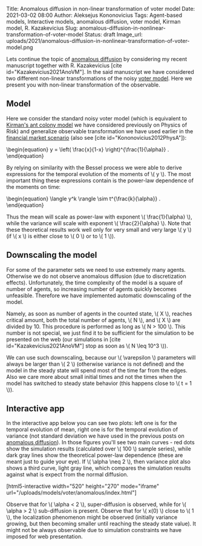 Title: Anomalous diffusion in non-linear transformation of voter model
Date: 2021-03-02 08:00
Author: Aleksejus Kononovicius
Tags: Agent-based models, Interactive models, anomalous diffusion, voter model, Kirman model, R. Kazakevicius
Slug: anomalous-diffusion-in-nonlinear-transformation-of-voter-model
Status: draft
Image_url: uploads/2021/anomalous-diffusion-in-nonlinear-transformation-of-voter-model.png

Lets continue the topic of [anomalous diffusion](/tag/anomalous-diffusion) by
considering my recent manuscript together with R. Kazakevicius
[cite id="Kazakevicius2021AnoVM"]. In the said manuscript we have considered two
different non-linear transformations of the noisy
[voter model](/tag/voter-model). Here we present you with non-linear
transformation of the observable.<!--more-->

## Model

Here we consider the standard noisy voter model (which is equivalent to
[Kirman's ant colony model]({filename}/articles/2010/kirman-ants.md) we have
considered previously on Physics of Risk) and generalize observable transformation
we have used earlier in the
[financial market scenario]({filename}/articles/2011/agent-based-herding-model-financial-markets.md)
(also see [cite id="Kononovicius2012PhysA"]):

\begin{equation}
    y = \left( \frac{x}{1-x} \right)^{\frac{1}{\alpha}} .
\end{equation}

By relying on similarity with the Bessel process we were able to derive
expressions for the temporal evolution of the moments of \\\( y \\\). The most
important thing these expressions contain is the power-law dependence of the
moments on time:

\begin{equation}
    \langle y^k \rangle \sim t^{\frac{k}{\alpha}} .
\end{equation}

Thus the mean will scale as power-law with exponent \\\( \frac{1}{\alpha} \\\),
while the variance will scale with exponent \\\( \frac{2}{\alpha} \\\). Note
that these theoretical results work well only for very small and very large
\\\( y \\\) (if \\\( x \\\) is either close to \\\( 0 \\\) or to \\\( 1 \\\)).

## Downscaling the model

For some of the parameter sets we need to use extremely many agents. Otherwise
we do not observe anomalous diffusion (due to discretization effects).
Unfortunately, the time complexity of the model is a square of number of agents,
so increasing number of agents quickly becomes unfeasible. Therefore we have
implemented automatic downscaling of the model.

Namely, as soon as number of agents in the counted state, \\\( X \\\), reaches
critical amount, both the total number of agents, \\\( N \\\), and \\\( X \\\)
are divided by 10. This procedure is performed as long as \\\( N > 100 \\\).
This number is not special, we just find it to be sufficient for the simulation
to be presented on the web (our simulations in [cite id="Kazakevicius2021AnoVM"]
stop as soon as \\\( N \leq 10^3 \\\)).

We can use such downscaling, because our \\\( \varepsilon \\\) parameters will
always be larger than \\\( 2 \\\) (otherwise variance is not defined) and the
model in the steady state will spend most of the time far from the edges. Also
we care more about small initial times and not the times when the model has
switched to steady state behavior (this happens close to \\\( t = 1 \\\)).

## Interactive app

In the interactive app below you can see two plots: left one is for the
temporal evolution of mean, right one is for the temporal evolution of
variance (not standard deviation we have used in the previous posts on
[anomalous diffusion](/tag/anomalous-diffusion)). In those figures you'll see
two main curves - red dots show the simulation results (calculated over
\\\( 100 \\\) sample series), while dark gray lines show the theoretical
power-law dependence (these are meant just to guide your eye). If
\\\( \alpha \neq 2 \\\), then variance plot also shows a third curve, light gray
line, which compares the simulation results against what is expect from the
normal diffusion.

[html5-interactive width="520" height="270" mode="iframe"
url="/uploads/models/voter/anomalous/index.html"]

Observe that for \\\( \alpha < 2 \\\), super-diffusion is observed, while for
\\\( \alpha > 2 \\\) sub-diffusion is present. Observe that for \\\( x(0) \\\)
close to \\\( 1 \\\), the localization phenomenon might be observed (initially
variance growing, but then becoming smaller until reaching the steady state
value). It might not be always observable due to simulation constraints we have
imposed for web presentation.

